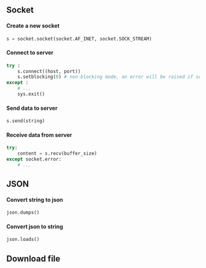 ## Socket

#### Create a new socket

```python
s = socket.socket(socket.AF_INET, socket.SOCK_STREAM)
```

#### Connect to server

```python
try :
    s.connect((host, port))
    s.setblocking(0) # non-blocking mode, an error will be raised if send() or recv() fails to work
except :
    # ...
    sys.exit()
```

#### Send data to server

```python
s.send(string)
```

#### Receive data from server

```python
try:
	content = s.recv(buffer_size)
except socket.error:
	# ...
```

#### 

## JSON

#### Convert string to json

```python
json.dumps()
```

#### Convert json to string

```python
json.loads()
```

## Download file


